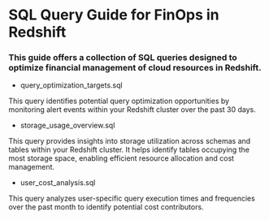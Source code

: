 # SQL Query Guide for FinOps in Redshift

### This guide offers a collection of SQL queries designed to optimize financial management of cloud resources in Redshift.

- query_optimization_targets.sql

This query identifies potential query optimization opportunities by monitoring alert events within your Redshift cluster over the past 30 days.

- storage_usage_overview.sql

This query provides insights into storage utilization across schemas and tables within your Redshift cluster. It helps identify tables occupying the most storage space, enabling efficient resource allocation and cost management.

- user_cost_analysis.sql

This query analyzes user-specific query execution times and frequencies over the past month to identify potential cost contributors.
